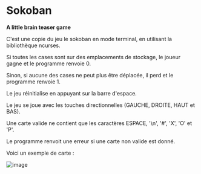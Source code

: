 # Sokoban
__A little brain teaser game__

C'est une copie du jeu le sokoban en mode terminal, en utilisant la bibliothèque ncurses.

Si toutes les cases sont sur des emplacements de stockage, le joueur gagne et le programme renvoie 0.

Sinon, si aucune des cases ne peut plus être déplacée, il perd et le programme renvoie 1.

Le jeu réinitialise en appuyant sur la barre d'espace.

Le jeu se joue avec les touches directionnelles (GAUCHE, DROITE, HAUT et BAS).

Une carte valide ne contient que les caractères ESPACE, '\n', '#', 'X', 'O' et 'P'.

Le programme renvoit une erreur si une carte non valide est donné.

Voici un exemple de carte :

![image](https://github.com/RainproDash/Sokoban/assets/91848714/6f013a5b-eb90-4565-8cb6-4055de4731ce)
